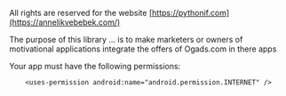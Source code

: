 All rights are reserved for the website [https://pythonif.com](https://annelikvebebek.com/)

The purpose of this library ... is to make marketers or owners of motivational applications integrate the offers of Ogads.com in there apps 

Your app must have the following permissions:

```
    <uses-permission android:name="android.permission.INTERNET" />
```
